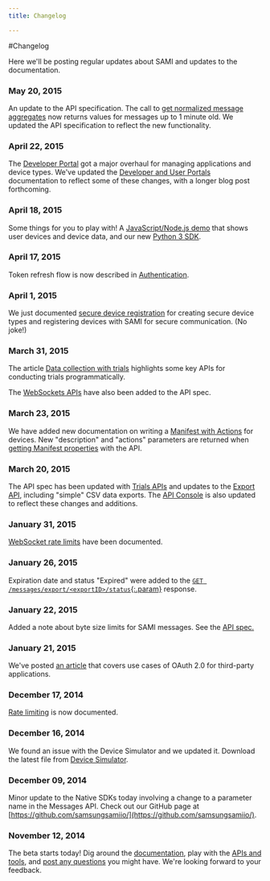 ```yaml
---
title: Changelog

---
```


#Changelog

Here we'll be posting regular updates about SAMI and updates to the documentation.

### May 20, 2015

An update to the API specification. The call to [get normalized message aggregates](/sami/api-spec.html#get-normalized-message-aggregates) now returns values for messages up to 1 minute old. We updated the API specification to reflect the new functionality.

### April 22, 2015

The [Developer Portal](https://devportal.samsungsami.io/) got a major overhaul for managing applications and device types. We've updated the [Developer and User Portals](/sami/sami-documentation/developer-user-portals.html) documentation to reflect some of these changes, with a longer blog post forthcoming.

### April 18, 2015

Some things for you to play with! A [JavaScript/Node.js demo](/sami/samples/) that shows user devices and device data, and our new [Python 3 SDK](/sami/native-SDKs/).

### April 17, 2015

Token refresh flow is now described in [Authentication](/sami/sami-documentation/authentication.html#refresh-a-token).

### April 1, 2015

We just documented [secure device registration](/sami/sami-documentation/secure-your-devices.html) for creating secure device types and registering devices with SAMI for secure communication. (No joke!)

### March 31, 2015

The article [Data collection with trials](/sami/sami-documentation/data-collection-with-trials.html) highlights some key APIs for conducting trials programmatically. 

The [WebSockets APIs](/sami/api-spec.html#websockets) have also been added to the API spec.

### March 23, 2015

We have added new documentation on writing a [Manifest with Actions](/sami/sami-documentation/the-manifest.html#manifests-that-support-actions) for devices. New "description" and "actions" parameters are returned when [getting Manifest properties](/sami/api-spec.html#get-manifest-properties) with the API.

### March 20, 2015

The API spec has been updated with [Trials APIs](/sami/api-spec.html#trials) and updates to the [Export API](/sami/api-spec.html#export), including "simple" CSV data exports. The [API Console](https://api-console.samsungsami.io) is also updated to reflect these changes and additions.

### January 31, 2015

[WebSocket rate limits](/sami/sami-documentation/rate-limiting.html#websocket-limits) have been documented.

### January 26, 2015

Expiration date and status "Expired" were added to the [`GET /messages/export/<exportID>/status`{:.param}](/sami/api-spec.html#check-export-status) response.

### January 22, 2015

Added a note about byte size limits for SAMI messages. See the [API spec.](/sami/api-spec.html#message-limits)

### January 21, 2015

We've posted [an article](/sami/sami-documentation/oauth2-flow-examples.html) that covers use cases of OAuth 2.0 for third-party applications.

### December 17, 2014

[Rate limiting](/sami/sami-documentation/rate-limiting.html) is now documented.

### December 16, 2014

We found an issue with the Device Simulator and we updated it. Download the latest file from [Device Simulator](/sami/demos-tools/device-simulator.html).

### December 09, 2014

Minor update to the Native SDKs today involving a change to a parameter name in the Messages API. Check out our GitHub page at [https://github.com/samsungsamiio/](https://github.com/samsungsamiio/).

### November 12, 2014

The beta starts today! Dig around the [documentation](/sami/sami-documentation/), play with the [APIs and tools](/sami/demos-tools/), and [post any questions](/community/) you might have. We're looking forward to your feedback.
